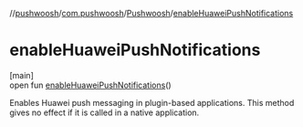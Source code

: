 //[pushwoosh](../../../index.md)/[com.pushwoosh](../index.md)/[Pushwoosh](index.md)/[enableHuaweiPushNotifications](enable-huawei-push-notifications.md)

# enableHuaweiPushNotifications

[main]\
open fun [enableHuaweiPushNotifications](enable-huawei-push-notifications.md)()

Enables Huawei push messaging in plugin-based applications. This method gives no effect if it is called in a native application.
